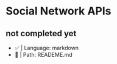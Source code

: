 # Social Network APIs

## not completed yet

- :white_check_mark: | Language: markdown
- :black_square_button: | Path: READEME.md
